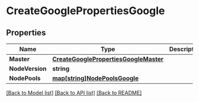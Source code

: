 # CreateGooglePropertiesGoogle

## Properties
Name | Type | Description | Notes
------------ | ------------- | ------------- | -------------
**Master** | [**CreateGooglePropertiesGoogleMaster**](CreateGoogleProperties_google_master.md) |  | [optional] 
**NodeVersion** | **string** |  | [optional] 
**NodePools** | [**map[string]NodePoolsGoogle**](NodePoolsGoogle.md) |  | [optional] 

[[Back to Model list]](../README.md#documentation-for-models) [[Back to API list]](../README.md#documentation-for-api-endpoints) [[Back to README]](../README.md)


